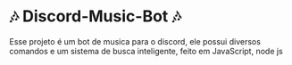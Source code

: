 # 🎶 Discord-Music-Bot 🎶
Esse projeto é um bot de musica para o discord, ele possui diversos comandos e um sistema de busca inteligente, feito em JavaScript, node js
